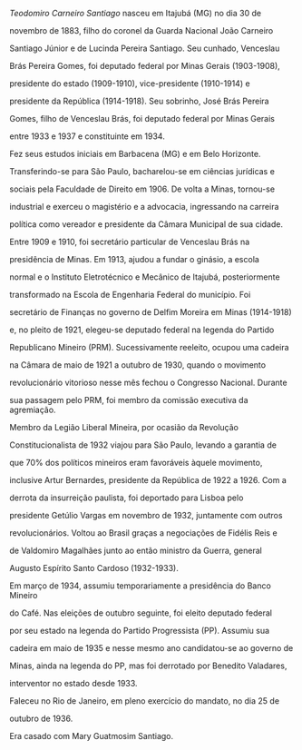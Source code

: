 

*Teodomiro Carneiro Santiago* nasceu em Itajubá (MG) no dia 30 de

novembro de 1883, filho do coronel da Guarda Nacional João Carneiro

Santiago Júnior e de Lucinda Pereira Santiago. Seu cunhado, Venceslau

Brás Pereira Gomes, foi deputado federal por Minas Gerais (1903-1908),

presidente do estado (1909-1910), vice-presidente (1910-1914) e

presidente da República (1914-1918). Seu sobrinho, José Brás Pereira

Gomes, filho de Venceslau Brás, foi deputado federal por Minas Gerais

entre 1933 e 1937 e constituinte em 1934.



Fez seus estudos iniciais em Barbacena (MG) e em Belo Horizonte.

Transferindo-se para São Paulo, bacharelou-se em ciências jurídicas e

sociais pela Faculdade de Direito em 1906. De volta a Minas, tornou-se

industrial e exerceu o magistério e a advocacia, ingressando na carreira

política como vereador e presidente da Câmara Municipal de sua cidade.



Entre 1909 e 1910, foi secretário particular de Venceslau Brás na

presidência de Minas. Em 1913, ajudou a fundar o ginásio, a escola

normal e o Instituto Eletrotécnico e Mecânico de Itajubá, posteriormente

transformado na Escola de Engenharia Federal do município. Foi

secretário de Finanças no governo de Delfim Moreira em Minas (1914-1918)

e, no pleito de 1921, elegeu-se deputado federal na legenda do Partido

Republicano Mineiro (PRM). Sucessivamente reeleito, ocupou uma cadeira

na Câmara de maio de 1921 a outubro de 1930, quando o movimento

revolucionário vitorioso nesse mês fechou o Congresso Nacional. Durante

sua passagem pelo PRM, foi membro da comissão executiva da agremiação.



Membro da Legião Liberal Mineira, por ocasião da Revolução

Constitucionalista de 1932 viajou para São Paulo, levando a garantia de

que 70% dos políticos mineiros eram favoráveis àquele movimento,

inclusive Artur Bernardes, presidente da República de 1922 a 1926. Com a

derrota da insurreição paulista, foi deportado para Lisboa pelo

presidente Getúlio Vargas em novembro de 1932, juntamente com outros

revolucionários. Voltou ao Brasil graças a negociações de Fidélis Reis e

de Valdomiro Magalhães junto ao então ministro da Guerra, general

Augusto Espírito Santo Cardoso (1932-1933).



Em março de 1934, assumiu temporariamente a presidência do Banco Mineiro

do Café. Nas eleições de outubro seguinte, foi eleito deputado federal

por seu estado na legenda do Partido Progressista (PP). Assumiu sua

cadeira em maio de 1935 e nesse mesmo ano candidatou-se ao governo de

Minas, ainda na legenda do PP, mas foi derrotado por Benedito Valadares,

interventor no estado desde 1933.



Faleceu no Rio de Janeiro, em pleno exercício do mandato, no dia 25 de

outubro de 1936.



Era casado com Mary Guatmosim Santiago.



